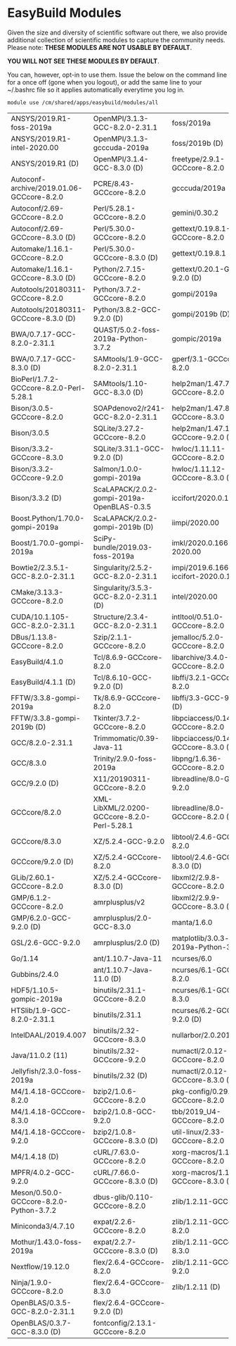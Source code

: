 # EasyBuild Modules

Given the size and diversity of scientific software out there, we also provide additional collection of scientific modules to capture the community needs. Please note: **THESE MODULES ARE NOT USABLE BY DEFAULT**.

**YOU WILL NOT SEE THESE MODULES BY DEFAULT**.

You can, however, opt-in to use them. Issue the below on the command line for a once off (gone when you logout), or add the same line to your ~/.bashrc file so it applies automatically everytime you log in.

`module use /cm/shared/apps/easybuild/modules/all`

|                                                   |                                                   |                                           |
|---------------------------------------------------|--------------------------------------------------|-------------------------------------------|
|  ANSYS/2019.R1-foss-2019a                         | OpenMPI/3.1.3-GCC-8.2.0-2.31.1                  | foss/2019a|
|  ANSYS/2019.R1-intel-2020.00                      | OpenMPI/3.1.3-gcccuda-2019a                     | foss/2019b                               (D)|
|  ANSYS/2019.R1                             (D)    | OpenMPI/3.1.4-GCC-8.3.0                     (D) | freetype/2.9.1-GCCcore-8.2.0|
|  Autoconf-archive/2019.01.06-GCCcore-8.2.0        | PCRE/8.43-GCCcore-8.2.0                         | gcccuda/2019a|
|  Autoconf/2.69-GCCcore-8.2.0                      | Perl/5.28.1-GCCcore-8.2.0                       | gemini/0.30.2|
|  Autoconf/2.69-GCCcore-8.3.0               (D)    | Perl/5.30.0-GCCcore-8.2.0                       | gettext/0.19.8.1-GCCcore-8.2.0|
|  Automake/1.16.1-GCCcore-8.2.0                    | Perl/5.30.0-GCCcore-8.3.0                   (D) | gettext/0.19.8.1|
|  Automake/1.16.1-GCCcore-8.3.0             (D)    | Python/2.7.15-GCCcore-8.2.0                     | gettext/0.20.1-GCC-9.2.0                 (D)|
|  Autotools/20180311-GCCcore-8.2.0                 | Python/3.7.2-GCCcore-8.2.0                      | gompi/2019a|
|  Autotools/20180311-GCCcore-8.3.0          (D)    | Python/3.8.2-GCC-9.2.0                      (D) | gompi/2019b                              (D)|
|  BWA/0.7.17-GCC-8.2.0-2.31.1                      | QUAST/5.0.2-foss-2019a-Python-3.7.2             | gompic/2019a|
|  BWA/0.7.17-GCC-8.3.0                      (D)    | SAMtools/1.9-GCC-8.2.0-2.31.1                   | gperf/3.1-GCCcore-8.2.0|
|  BioPerl/1.7.2-GCCcore-8.2.0-Perl-5.28.1          | SAMtools/1.10-GCC-8.3.0                     (D) | help2man/1.47.7-GCCcore-8.2.0|
|  Bison/3.0.5-GCCcore-8.2.0                        | SOAPdenovo2/r241-GCC-8.2.0-2.31.1               | help2man/1.47.8-GCCcore-8.3.0|
|  Bison/3.0.5                                      | SQLite/3.27.2-GCCcore-8.2.0                     | help2man/1.47.10-GCCcore-9.2.0           (D)|
|  Bison/3.3.2-GCCcore-8.3.0                        | SQLite/3.31.1-GCC-9.2.0                     (D) | hwloc/1.11.11-GCCcore-8.2.0|
|  Bison/3.3.2-GCCcore-9.2.0                        | Salmon/1.0.0-gompi-2019a                        | hwloc/1.11.12-GCCcore-8.3.0              (D)|
|  Bison/3.3.2                               (D)    | ScaLAPACK/2.0.2-gompi-2019a-OpenBLAS-0.3.5      | iccifort/2020.0.166|
|  Boost.Python/1.70.0-gompi-2019a                  | ScaLAPACK/2.0.2-gompi-2019b                 (D) | iimpi/2020.00|
|  Boost/1.70.0-gompi-2019a                         | SciPy-bundle/2019.03-foss-2019a                 | imkl/2020.0.166-iimpi-2020.00|
|  Bowtie2/2.3.5.1-GCC-8.2.0-2.31.1                 | Singularity/2.5.2-GCC-8.2.0-2.31.1              | impi/2019.6.166-iccifort-2020.0.166|
|  CMake/3.13.3-GCCcore-8.2.0                       | Singularity/3.5.3-GCC-8.2.0-2.31.1          (D) | intel/2020.00|
|  CUDA/10.1.105-GCC-8.2.0-2.31.1                   | Structure/2.3.4-GCC-8.2.0-2.31.1                | intltool/0.51.0-GCCcore-8.2.0|
|  DBus/1.13.8-GCCcore-8.2.0                        | Szip/2.1.1-GCCcore-8.2.0                        | jemalloc/5.2.0-GCCcore-8.2.0|
|  EasyBuild/4.1.0                                  | Tcl/8.6.9-GCCcore-8.2.0                         | libarchive/3.4.0-GCCcore-8.2.0|
|  EasyBuild/4.1.1                           (D)    | Tcl/8.6.10-GCC-9.2.0                        (D) | libffi/3.2.1-GCCcore-8.2.0|
|  FFTW/3.3.8-gompi-2019a                           | Tk/8.6.9-GCCcore-8.2.0                          | libffi/3.3-GCC-9.2.0                     (D)|
|  FFTW/3.3.8-gompi-2019b                    (D)    | Tkinter/3.7.2-GCCcore-8.2.0                     | libpciaccess/0.14-GCCcore-8.2.0|
|  GCC/8.2.0-2.31.1                                 | Trimmomatic/0.39-Java-11                        | libpciaccess/0.14-GCCcore-8.3.0          (D)|
|  GCC/8.3.0                                        | Trinity/2.9.0-foss-2019a                        | libpng/1.6.36-GCCcore-8.2.0|
|  GCC/9.2.0                                 (D)    | X11/20190311-GCCcore-8.2.0                      | libreadline/8.0-GCC-9.2.0|
|  GCCcore/8.2.0                                    | XML-LibXML/2.0200-GCCcore-8.2.0-Perl-5.28.1     | libreadline/8.0-GCCcore-8.2.0            (D)|
|  GCCcore/8.3.0                                    | XZ/5.2.4-GCC-9.2.0                              | libtool/2.4.6-GCCcore-8.2.0|
|  GCCcore/9.2.0                             (D)    | XZ/5.2.4-GCCcore-8.2.0                          | libtool/2.4.6-GCCcore-8.3.0              (D)|
|  GLib/2.60.1-GCCcore-8.2.0                        | XZ/5.2.4-GCCcore-8.3.0                      (D) | libxml2/2.9.8-GCCcore-8.2.0|
|  GMP/6.1.2-GCCcore-8.2.0                          | amrplusplus/v2                                  | libxml2/2.9.9-GCCcore-8.3.0              (D)|
|  GMP/6.2.0-GCC-9.2.0                       (D)    | amrplusplus/2.0-GCC-8.3.0                       | manta/1.6.0|
|  GSL/2.6-GCC-9.2.0                                | amrplusplus/2.0                             (D) | matplotlib/3.0.3-foss-2019a-Python-3.7.2|
|  Go/1.14                                          | ant/1.10.7-Java-11                              | ncurses/6.0|
|  Gubbins/2.4.0                                    | ant/1.10.7-Java-11.0                        (D) | ncurses/6.1-GCCcore-8.2.0|
|  HDF5/1.10.5-gompic-2019a                         | binutils/2.31.1-GCCcore-8.2.0                   | ncurses/6.1-GCCcore-8.3.0|
|  HTSlib/1.9-GCC-8.2.0-2.31.1                      | binutils/2.31.1                                 | ncurses/6.2-GCC-9.2.0                    (D)|
|  IntelDAAL/2019.4.007                             | binutils/2.32-GCCcore-8.3.0                     | nullarbor/2.0.20191013|
|  Java/11.0.2                               (11)   | binutils/2.32-GCCcore-9.2.0                     | numactl/2.0.12-GCCcore-8.2.0|
|  Jellyfish/2.3.0-foss-2019a                       | binutils/2.32                               (D) | numactl/2.0.12-GCCcore-8.3.0             (D)|
|  M4/1.4.18-GCCcore-8.2.0                          | bzip2/1.0.6-GCCcore-8.2.0                       | pkg-config/0.29.2-GCCcore-8.2.0|
|  M4/1.4.18-GCCcore-8.3.0                          | bzip2/1.0.8-GCC-9.2.0                           | tbb/2019_U4-GCCcore-8.2.0|
|  M4/1.4.18-GCCcore-9.2.0                          | bzip2/1.0.8-GCCcore-8.3.0                   (D) | util-linux/2.33-GCCcore-8.2.0|
|  M4/1.4.18                                 (D)    | cURL/7.63.0-GCCcore-8.2.0                       | xorg-macros/1.19.2-GCCcore-8.2.0|
|  MPFR/4.0.2-GCC-9.2.0                             | cURL/7.66.0-GCCcore-8.3.0                   (D) | xorg-macros/1.19.2-GCCcore-8.3.0         (D)|
|  Meson/0.50.0-GCCcore-8.2.0-Python-3.7.2          | dbus-glib/0.110-GCCcore-8.2.0                   | zlib/1.2.11-GCC-9.2.0|
|  Miniconda3/4.7.10                                | expat/2.2.6-GCCcore-8.2.0                       | zlib/1.2.11-GCCcore-8.2.0|
|  Mothur/1.43.0-foss-2019a                         | expat/2.2.7-GCCcore-8.3.0                   (D) | zlib/1.2.11-GCCcore-8.3.0|
|  Nextflow/19.12.0                                 | flex/2.6.4-GCCcore-8.2.0                        | zlib/1.2.11-GCCcore-9.2.0|
|  Ninja/1.9.0-GCCcore-8.2.0                        | flex/2.6.4-GCCcore-8.3.0                        | zlib/1.2.11                              (D)|
|  OpenBLAS/0.3.5-GCC-8.2.0-2.31.1                  | flex/2.6.4-GCCcore-9.2.0                    (D)|
|  OpenBLAS/0.3.7-GCC-8.3.0                  (D)    | fontconfig/2.13.1-GCCcore-8.2.0|
